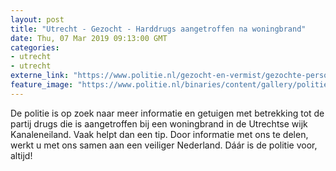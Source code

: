 ```yaml
---
layout: post
title: "Utrecht - Gezocht - Harddrugs aangetroffen na woningbrand"
date: Thu, 07 Mar 2019 09:13:00 GMT
categories: 
- utrecht 
- utrecht 
externe_link: "https://www.politie.nl/gezocht-en-vermist/gezochte-personen/2019/maart/03-harddrugs-aangetroffen-na-woningbrand.html"
feature_image: "https://www.politie.nl/binaries/content/gallery/politie/nieuws/2012/november/00-centrale-webredactie/brandweerauto.jpg"
---
```


De politie is op zoek naar meer informatie en getuigen met betrekking tot de partij drugs die is aangetroffen bij een woningbrand in de Utrechtse wijk Kanaleneiland. Vaak helpt dan een tip. Door informatie met ons te delen, werkt u met ons samen aan een veiliger Nederland. Dáár is de politie voor, altijd!
